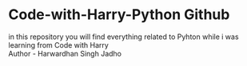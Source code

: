 # Code-with-Harry-Python Github
in this repository you will find everything related to Pyhton while i was learning from Code with Harry
<br>
Author - Harwardhan Singh Jadho


